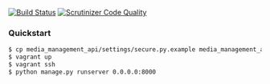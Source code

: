 
[![Build Status](https://travis-ci.org/Harvard-ATG/media_management_api.svg)](https://travis-ci.org/Harvard-ATG/media_management_api)
[![Scrutinizer Code Quality](https://scrutinizer-ci.com/g/Harvard-ATG/media_management_api/badges/quality-score.png?b=master)](https://scrutinizer-ci.com/g/Harvard-ATG/media_management_api/?branch=master)

### Quickstart

```sh
$ cp media_management_api/settings/secure.py.example media_management_api/settings/secure.py
$ vagrant up
$ vagrant ssh
$ python manage.py runserver 0.0.0.0:8000
```

